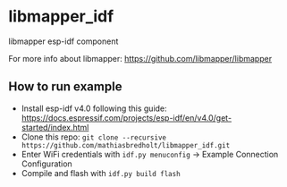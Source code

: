 # libmapper_idf
libmapper esp-idf component

For more info about libmapper: https://github.com/libmapper/libmapper

## How to run example
* Install esp-idf v4.0 following this guide: https://docs.espressif.com/projects/esp-idf/en/v4.0/get-started/index.html
* Clone this repo: `git clone --recursive https://github.com/mathiasbredholt/libmapper_idf.git`
* Enter WiFi credentials with `idf.py menuconfig` -> Example Connection Configuration 
* Compile and flash with `idf.py build flash`
